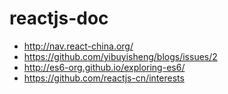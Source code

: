 # reactjs-doc
+ http://nav.react-china.org/
+ https://github.com/yibuyisheng/blogs/issues/2
+ http://es6-org.github.io/exploring-es6/
+ https://github.com/reactjs-cn/interests
